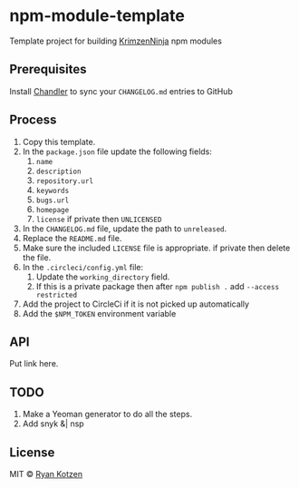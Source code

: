 # npm-module-template

Template project for building [KrimzenNinja](https://github.com/KrimzenNinja/) npm modules

## Prerequisites

Install [Chandler](https://github.com/mattbrictson/chandler) to sync your `CHANGELOG.md` entries to GitHub

## Process

1.  Copy this template.
2.  In the `package.json` file update the following fields:
    1.  `name`
    2.  `description`
    3.  `repository.url`
    4.  `keywords`
    5.  `bugs.url`
    6.  `homepage`
    7.  `license` if private then `UNLICENSED`
3.  In the `CHANGELOG.md` file, update the path to `unreleased`.
4.  Replace the `README.md` file.
5.  Make sure the included `LICENSE` file is appropriate. if private then delete the file.
6.  In the `.circleci/config.yml` file:
    1.  Update the `working_directory` field.
    2.  If this is a private package then after `npm publish .` add `--access restricted`
7.  Add the project to CircleCi if it is not picked up automatically
8.  Add the `$NPM_TOKEN` environment variable

## API

Put link here.

## TODO

1.  Make a Yeoman generator to do all the steps.
2.  Add snyk &| nsp 

## License

MIT © [Ryan Kotzen](https://github.com/eXigentCoder)
